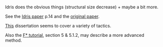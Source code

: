 Idris does the obvious things (structural size decrease) + maybe a bit more.

See the [Idris paper](https://pdfs.semanticscholar.org/1407/220ca09070233dca256433430d29e5321dc2.pdf) p.14 and the [original paper](https://dl.acm.org/citation.cfm?id=360210).

[This](http://www2.tcs.ifi.lmu.de/~abel/diss.pdf) dissertation seems to cover a variety of tactics.

Also the [F* tutorial](https://www.fstar-lang.org/tutorial/), section 5 & 5.1.2, may describe a more advanced method.
